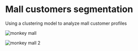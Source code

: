 # Mall customers segmentation

Using a clustering model to analyze mall customer profiles

![monkey mall](https://github.com/user-attachments/assets/aab38752-3ab3-4c27-80fd-ec5c3c411435)

![monkey mall 2](https://github.com/user-attachments/assets/92531c1f-a1e3-4a88-a8d8-fe4d9c78b3a2)
